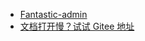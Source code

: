 * [Fantastic-admin](https://hooray.gitee.io/fantastic-admin)
* [文档打开慢？试试 Gitee 地址](http://eoner.gitee.io/vue-automation)
